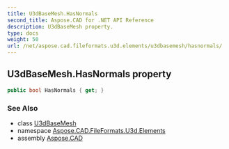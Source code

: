 ```yaml
---
title: U3dBaseMesh.HasNormals
second_title: Aspose.CAD for .NET API Reference
description: U3dBaseMesh property. 
type: docs
weight: 50
url: /net/aspose.cad.fileformats.u3d.elements/u3dbasemesh/hasnormals/
---
```

## U3dBaseMesh.HasNormals property

```csharp
public bool HasNormals { get; }
```

### See Also

* class [U3dBaseMesh](../)
* namespace [Aspose.CAD.FileFormats.U3d.Elements](../../u3dbasemesh/)
* assembly [Aspose.CAD](../../../)


